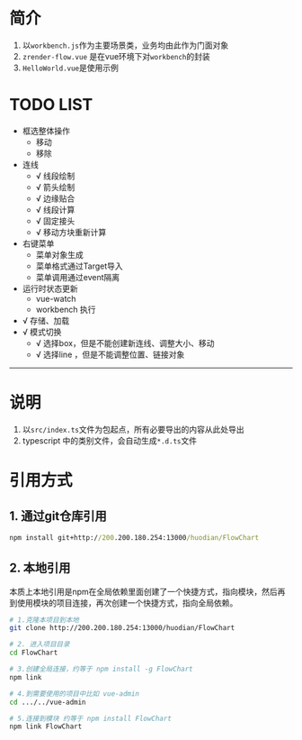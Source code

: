 
# 简介
1. 以`workbench.js`作为主要场景类，业务均由此作为门面对象
2. `zrender-flow.vue` 是在vue环境下对`workbench`的封装
3. `HelloWorld.vue`是使用示例


# TODO LIST
- 框选整体操作
  - 移动
  - 移除
- 连线
  - √ 线段绘制
  - √ 箭头绘制
  - √ 边缘贴合
  - √ 线段计算
  - √ 固定接头
  - √ 移动方块重新计算
- 右键菜单
  - 菜单对象生成
  - 菜单格式通过Target导入
  - 菜单调用通过event隔离
- 运行时状态更新
  - vue-watch
  - workbench 执行
- √ 存储、加载
- √ 模式切换
  - √ 选择box，但是不能创建新连线、调整大小、移动
  - √ 选择line ，但是不能调整位置、链接对象
---

# 说明
1. 以`src/index.ts`文件为包起点，所有必要导出的内容从此处导出
2. typescript 中的类别文件，会自动生成`*.d.ts`文件

# 引用方式
## 1. 通过git仓库引用
````cmd
npm install git+http://200.200.180.254:13000/huodian/FlowChart
````

## 2. 本地引用
本质上本地引用是npm在全局依赖里面创建了一个快捷方式，指向模块，然后再到使用模块的项目连接，再次创建一个快捷方式，指向全局依赖。
```bash
# 1.克隆本项目到本地
git clone http://200.200.180.254:13000/huodian/FlowChart

# 2. 进入项目目录
cd FlowChart

# 3.创建全局连接，约等于 npm install -g FlowChart
npm link

# 4.到需要使用的项目中比如 vue-admin
cd .../../vue-admin

# 5.连接到模块 约等于 npm install FlowChart
npm link FlowChart
```